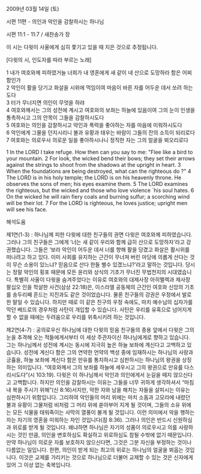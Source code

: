 2009년 03월 14일 (토)

시편 11편 - 의인과 악인을 감찰하시는 하나님



시편 11:1 - 11:7 / 새찬송가  장

이 시는 다윗이 사울에게 심히 쫓기고 있을 때 지은 것으로 추정됩니다.

[다윗의 시, 인도자를 따라 부르는 노래] 

1 내가 여호와께 피하였거늘 너희가 내 영혼에게 새 같이 
 네 산으로 도망하라 함은 어찌함인가  
2 악인이 활을 당기고 화살을 시위에 먹임이여 
 마음이 바른 자를 어두운 데서 쏘려 하는도다  
3 터가 무너지면 의인이 무엇을 하랴  
4 여호와께서는 그의 성전에 계시고 
 여호와의 보좌는 하늘에 있음이여 
 그의 눈이 인생을 통촉하시고 
 그의 안목이 그들을 감찰하시도다  
5 여호와는 의인을 감찰하시고 
 악인과 폭력을 좋아하는 자를 마음에 미워하시도다  
6 악인에게 그물을 던지시리니 
 불과 유황과 태우는 바람이 그들의 잔의 소득이 되리로다  
7 여호와는 의로우사 의로운 일을 좋아하시나니 
 정직한 자는 그의 얼굴을 뵈오리로다 

1 In the LORD I take refuge. How then can you say to me: "Flee like a bird to your mountain. 
2 For look, the wicked bend their bows; they set their arrows against the strings to shoot from the shadows at the upright in heart. 
3 When the foundations are being destroyed, what can the righteous do ?" 
4 The LORD is in his holy temple; the LORD is on his heavenly throne. He observes the sons of men; his eyes examine them. 
5 The LORD examines the righteous, but the wicked and those who love violence `his soul hates. 
6 On the wicked he will rain fiery coals and burning sulfur; a scorching wind will be their lot. 
7 For the LORD is righteous, he loves justice; upright men will see his face.

해석도움





제1연(1-3) : 하나님께 피한 다윗에 대한 친구들의 권면
다윗은 여호와께 피하였습니다. 그러나 그의 친구들은 그에게 ‘너는 새 같이 우리와 함께 급히 산으로 도망하자’라고 강권했습니다. 그들은 ‘보라 악인이 어두운 데서 너를 향해 활을 당겼고 화살은 활시위를 떠나려고 하고 있다. 이미 사회를 유지하는 근간이 무너져 버린 마당에 의롭게 산다는 것이 무슨 소용이 있느냐? 믿음으로 산다 한들 별수 있겠느냐?’라고 말하는 것입니다. 당시는 정말 악인의 횡포 때문에 모든 윤리와 상식의 기초가 무너진 무법천지의 시대였습니다. 특별히 사울이 다윗을 숨겨주었다는 이유로 여호와의 대제사장 아히멜렉과 제사장 팔십오 인을 학살한 사건(삼상 22:18)은, 이스라엘 공동체의 근간인 여호와 신앙의 기초를 송두리째 흔드는 지진과도 같은 것이었습니다. 물론 친구들의 강권은 우정에서 발로한 말일 수 있습니다. 하지만 때로 이 같은 친구의 우정 속에도, 마치 예수님의 십자가를 막던 베드로의 경우처럼 사탄이 개입할 수 있습니다. 사탄은 우리를 유혹으로 넘어지게 할 수 없을 때에는 두려움으로 우리를 위축시키려 하는 것입니다.  

제2연(4-7) : 공의로우신 하나님에 대한 다윗의 믿음 
친구들의 종용 앞에서 다윗은 그의 눈을 추격해 오는 적들에게서부터 이 세상 주관자이신 하나님에게로 향하고 있습니다. 그는 하나님께서 성전에 계시는 동시에 지극히 높은 하늘 보좌에 계신다고 고백하고 있습니다. 성전에 계신다 함은 그의 연약한 언약의 백성 중에 임재하시는 하나님의 사랑과 긍휼을, 하늘 보좌에 계신다 함은 만유를 통치하시고 심판하시는 하나님의 왕권을 상징하는 의미입니다. “여호와께서 그의 보좌를 하늘에 세우시고 그의 왕권으로 만유를 다스리시도다”(시 103:19). 다윗은 이 하나님께서 악인과 의인에게서 눈길을 떼지 않으신다고 고백합니다. 하지만 의인을 감찰하시는 이유는 그들을 너무 귀하게 생각하셔서 “마침내 복을 주시기 위해”(신 8:16)서지만, 악한 자와 남을 해치는 자들을 살피시는 이유는 심판하시기 위함입니다. 그리하여 악인들의 머리 위에는 마치 소돔과 고모라에 내렸던 불과 유황이 그물처럼 비처럼 그 머리 위에 쏟아부어 지게 될 것이며, 그들의 소유 위에는 모든 식물을 태워죽이는 사막의 열풍이 불게 될 것입니다. 이런 의미에서 악을 행하는 자는 자기의 영혼을 미워하는 자인 것입니다(잠 8:36). 그러나 의인은 반드시 신원하심과 위로를 받게 될 것입니다. 왜냐하면 하나님은 자기의 성품이 의로우시고 의를 사랑하시는 것인 만큼, 의인을 변호하심도 확실하고 위로하심도 참될 수밖에 없기 때문입니다. 만약 하나님이 의로운 자를 보호하지 않으신다면, 그것은 그분 자신을 부정하는 것이나 다름없는 일입니다. 한편, 의인이 받게 되는 최고의 위로는 하나님의 얼굴을 뵈옵는 것입니다. 이것은 교제를 가리키는 것으로 하나님으로 더불어 교제할 수 있는 것은 신자에게 있어 그 이상 없는 축복입니다.